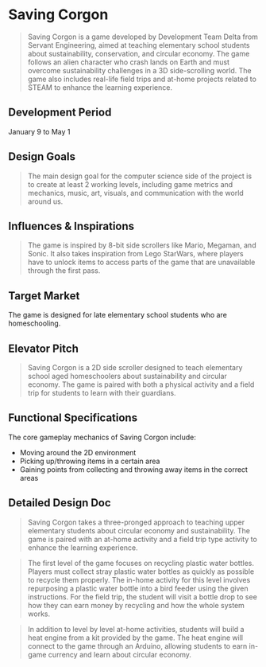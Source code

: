 # Saving Corgon
> Saving Corgon is a game developed by Development Team Delta from Servant Engineering, aimed at teaching elementary school students about sustainability, conservation, and circular economy. The game follows an alien character who crash lands on Earth and must overcome sustainability challenges in a 3D side-scrolling world. The game also includes real-life field trips and at-home projects related to STEAM to enhance the learning experience.

## Development Period
January 9 to May 1

## Design Goals
> The main design goal for the computer science side of the project is to create at least 2 working levels, including game metrics and mechanics, music, art, visuals, and communication with the world around us.

## Influences & Inspirations
> The game is inspired by 8-bit side scrollers like Mario, Megaman, and Sonic. It also takes inspiration from Lego StarWars, where players have to unlock items to access parts of the game that are unavailable through the first pass.

## Target Market
The game is designed for late elementary school students who are homeschooling.

## Elevator Pitch
> Saving Corgon is a 2D side scroller designed to teach elementary school aged homeschoolers about sustainability and circular economy. The game is paired with both a physical activity and a field trip for students to learn with their guardians.

## Functional Specifications
The core gameplay mechanics of Saving Corgon include:

- Moving around the 2D environment
- Picking up/throwing items in a certain area
- Gaining points from collecting and throwing away items in the correct areas

## Detailed Design Doc
> Saving Corgon takes a three-pronged approach to teaching upper elementary students about circular economy and sustainability. The game is paired with an at-home activity and a field trip type activity to enhance the learning experience.

> The first level of the game focuses on recycling plastic water bottles. Players must collect stray plastic water bottles as quickly as possible to recycle them properly. The in-home activity for this level involves repurposing a plastic water bottle into a bird feeder using the given instructions. For the field trip, the student will visit a bottle drop to see how they can earn money by recycling and how the whole system works.

> In addition to level by level at-home activities, students will build a heat engine from a kit provided by the game. The heat engine will connect to the game through an Arduino, allowing students to earn in-game currency and learn about circular economy.
